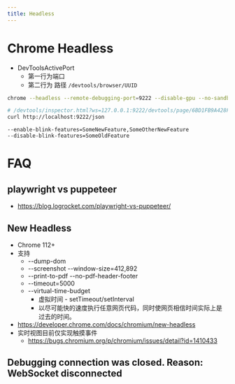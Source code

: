 ```yaml
---
title: Headless
---
```


# Chrome Headless

- DevToolsActivePort
  - 第一行为端口
  - 第二行为 路径 `/devtools/browser/UUID`

```bash
chrome --headless --remote-debugging-port=9222 --disable-gpu --no-sandbox

# /devtools/inspector.html?ws=127.0.0.1:9222/devtools/page/6BD1FB9A428F479750451F5E652F544F
curl http://localhost:9222/json
```

```
--enable-blink-features=SomeNewFeature,SomeOtherNewFeature
--disable-blink-features=SomeOldFeature
```

# FAQ

## playwright vs puppeteer

- https://blog.logrocket.com/playwright-vs-puppeteer/

## New Headless

- Chrome 112+
- 支持
  - --dump-dom
  - --screenshot --window-size=412,892
  - --print-to-pdf --no-pdf-header-footer
  - --timeout=5000
  - --virtual-time-budget
    - 虚拟时间 - setTimeout/setInterval
    - 以尽可能快的速度执行任意网页代码，同时使网页相信时间实际上是过去的时间。
- https://developer.chrome.com/docs/chromium/new-headless
- 实时视图目前仅实现触摸事件
  - https://bugs.chromium.org/p/chromium/issues/detail?id=1410433

## Debugging connection was closed. Reason: WebSocket disconnected
